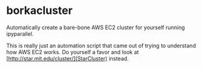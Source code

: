 # borkacluster
Automatically create a bare-bone AWS EC2 cluster for yourself running ipyparallel.

This is really just an automation script that came out of trying to understand how AWS EC2 works. Do yourself a favor and look at [http://star.mit.edu/cluster/](StarCluster) instead.